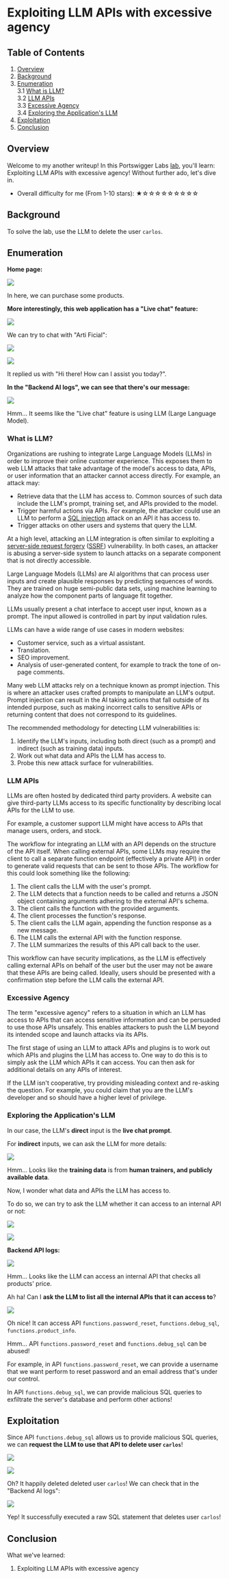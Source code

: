 # Exploiting LLM APIs with excessive agency

## Table of Contents

  1. [Overview](#overview)  
  2. [Background](#background)  
  3. [Enumeration](#enumeration)  
    3.1 [What is LLM?](#what-is-llm)  
    3.2 [LLM APIs](#llm-apis)  
    3.3 [Excessive Agency](#excessive-agency)  
    3.4 [Exploring the Application's LLM](#exploring-the-application's-llm)  
  4. [Exploitation](#exploitation)  
  5. [Conclusion](#conclusion)  

## Overview

Welcome to my another writeup! In this Portswigger Labs [lab](https://portswigger.net/web-security/llm-attacks/lab-exploiting-llm-apis-with-excessive-agency), you'll learn: Exploiting LLM APIs with excessive agency! Without further ado, let's dive in.

- Overall difficulty for me (From 1-10 stars): ★☆☆☆☆☆☆☆☆☆

## Background

To solve the lab, use the LLM to delete the user `carlos`.

## Enumeration

**Home page:**

![](https://github.com/siunam321/CTF-Writeups/blob/main/Portswigger-Labs/Web-LLM-Attacks/LLM-1/images/Pasted%20image%2020240515143140.png)

In here, we can purchase some products.

**More interestingly, this web application has a "Live chat" feature:** 

![](https://github.com/siunam321/CTF-Writeups/blob/main/Portswigger-Labs/Web-LLM-Attacks/LLM-1/images/Pasted%20image%2020240515143314.png)

We can try to chat with "Arti Ficial":

![](https://github.com/siunam321/CTF-Writeups/blob/main/Portswigger-Labs/Web-LLM-Attacks/LLM-1/images/Pasted%20image%2020240515143418.png)

![](https://github.com/siunam321/CTF-Writeups/blob/main/Portswigger-Labs/Web-LLM-Attacks/LLM-1/images/Pasted%20image%2020240515143428.png)

It replied us with "Hi there! How can I assist you today?".

**In the "Backend AI logs", we can see that there's our message:**

![](https://github.com/siunam321/CTF-Writeups/blob/main/Portswigger-Labs/Web-LLM-Attacks/LLM-1/images/Pasted%20image%2020240515143540.png)

Hmm... It seems like the "Live chat" feature is using LLM (Large Language Model).

### What is LLM?

Organizations are rushing to integrate Large Language Models (LLMs) in order to improve their online customer experience. This exposes them to web LLM attacks that take advantage of the model's access to data, APIs, or user information that an attacker cannot access directly. For example, an attack may:

- Retrieve data that the LLM has access to. Common sources of such data include the LLM's prompt, training set, and APIs provided to the model.
- Trigger harmful actions via APIs. For example, the attacker could use an LLM to perform a [SQL injection](https://portswigger.net/web-security/sql-injection) attack on an API it has access to.
- Trigger attacks on other users and systems that query the LLM.

At a high level, attacking an LLM integration is often similar to exploiting a [server-side request forgery](https://portswigger.net/web-security/ssrf) ([SSRF](https://portswigger.net/web-security/ssrf)) vulnerability. In both cases, an attacker is abusing a server-side system to launch attacks on a separate component that is not directly accessible.

Large Language Models (LLMs) are AI algorithms that can process user inputs and create plausible responses by predicting sequences of words. They are trained on huge semi-public data sets, using machine learning to analyze how the component parts of language fit together.

LLMs usually present a chat interface to accept user input, known as a prompt. The input allowed is controlled in part by input validation rules.

LLMs can have a wide range of use cases in modern websites:

- Customer service, such as a virtual assistant.
- Translation.
- SEO improvement.
- Analysis of user-generated content, for example to track the tone of on-page comments.

Many web LLM attacks rely on a technique known as prompt injection. This is where an attacker uses crafted prompts to manipulate an LLM's output. Prompt injection can result in the AI taking actions that fall outside of its intended purpose, such as making incorrect calls to sensitive APIs or returning content that does not correspond to its guidelines.

The recommended methodology for detecting LLM vulnerabilities is:

1. Identify the LLM's inputs, including both direct (such as a prompt) and indirect (such as training data) inputs.
2. Work out what data and APIs the LLM has access to.
3. Probe this new attack surface for vulnerabilities.

### LLM APIs

LLMs are often hosted by dedicated third party providers. A website can give third-party LLMs access to its specific functionality by describing local APIs for the LLM to use.

For example, a customer support LLM might have access to APIs that manage users, orders, and stock.

The workflow for integrating an LLM with an API depends on the structure of the API itself. When calling external APIs, some LLMs may require the client to call a separate function endpoint (effectively a private API) in order to generate valid requests that can be sent to those APIs. The workflow for this could look something like the following:

1. The client calls the LLM with the user's prompt.
2. The LLM detects that a function needs to be called and returns a JSON object containing arguments adhering to the external API's schema.
3. The client calls the function with the provided arguments.
4. The client processes the function's response.
5. The client calls the LLM again, appending the function response as a new message.
6. The LLM calls the external API with the function response.
7. The LLM summarizes the results of this API call back to the user.

This workflow can have security implications, as the LLM is effectively calling external APIs on behalf of the user but the user may not be aware that these APIs are being called. Ideally, users should be presented with a confirmation step before the LLM calls the external API.

### Excessive Agency

The term "excessive agency" refers to a situation in which an LLM has access to APIs that can access sensitive information and can be persuaded to use those APIs unsafely. This enables attackers to push the LLM beyond its intended scope and launch attacks via its APIs.

The first stage of using an LLM to attack APIs and plugins is to work out which APIs and plugins the LLM has access to. One way to do this is to simply ask the LLM which APIs it can access. You can then ask for additional details on any APIs of interest.

If the LLM isn't cooperative, try providing misleading context and re-asking the question. For example, you could claim that you are the LLM's developer and so should have a higher level of privilege.

### Exploring the Application's LLM

In our case, the LLM's **direct** input is the **live chat prompt**.

For **indirect** inputs, we can ask the LLM for more details:

![](https://github.com/siunam321/CTF-Writeups/blob/main/Portswigger-Labs/Web-LLM-Attacks/LLM-1/images/Pasted%20image%2020240515144206.png)

Hmm... Looks like the **training data** is from **human trainers, and publicly available data**.

Now, I wonder what data and APIs the LLM has access to.

To do so, we can try to ask the LLM whether it can access to an internal API or not:

![](https://github.com/siunam321/CTF-Writeups/blob/main/Portswigger-Labs/Web-LLM-Attacks/LLM-1/images/Pasted%20image%2020240515144850.png)

![](https://github.com/siunam321/CTF-Writeups/blob/main/Portswigger-Labs/Web-LLM-Attacks/LLM-1/images/Pasted%20image%2020240515144900.png)

**Backend API logs:**

![](https://github.com/siunam321/CTF-Writeups/blob/main/Portswigger-Labs/Web-LLM-Attacks/LLM-1/images/Pasted%20image%2020240515145919.png)

Hmm... Looks like the LLM can access an internal API that checks all products' price.

Ah ha! Can I **ask the LLM to list all the internal APIs that it can access to**?

![](https://github.com/siunam321/CTF-Writeups/blob/main/Portswigger-Labs/Web-LLM-Attacks/LLM-1/images/Pasted%20image%2020240515145112.png)

Oh nice! It can access API `functions.password_reset`, `functions.debug_sql`, `functions.product_info`.

Hmm... API `functions.password_reset` and `functions.debug_sql` can be abused!

For example, in API `functions.password_reset`, we can provide a username that we want perform to reset password and an email address that's under our control.

In API `functions.debug_sql`, we can provide malicious SQL queries to exfiltrate the server's database and perform other actions!

## Exploitation

Since API `functions.debug_sql` allows us to provide malicious SQL queries, we can **request the LLM to use that API to delete user `carlos`**!

![](https://github.com/siunam321/CTF-Writeups/blob/main/Portswigger-Labs/Web-LLM-Attacks/LLM-1/images/Pasted%20image%2020240515145610.png)

![](https://github.com/siunam321/CTF-Writeups/blob/main/Portswigger-Labs/Web-LLM-Attacks/LLM-1/images/Pasted%20image%2020240515145618.png)

Oh? It happily deleted deleted user `carlos`! We can check that in the "Backend AI logs":

![](https://github.com/siunam321/CTF-Writeups/blob/main/Portswigger-Labs/Web-LLM-Attacks/LLM-1/images/Pasted%20image%2020240515150049.png)

Yep! It successfully executed a raw SQL statement that deletes user `carlos`!

## Conclusion

What we've learned:

1. Exploiting LLM APIs with excessive agency